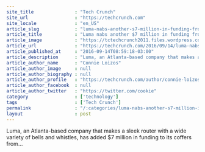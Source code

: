 ```yaml
---
site_title               : "Tech Crunch"
site_url                 : "https://techcrunch.com"
site_locale              : "en_US"
article_slug             : "luma-nabs-another-s7-million-in-funding-from-andreessen-horowitz-and-gv"
article_title            : "Luma nabs another $7 million in funding from Andreessen Horowitz and GV"
article_image            : "https://tctechcrunch2011.files.wordpress.com/2016/09/img_2031.jpg?w=764&h=400&crop=1"
article_url              : "https://techcrunch.com/2016/09/14/luma-nabs-another-9-5-million-in-series-a-funding-from-andreessen-horowitz-and-gv/"
article_published_at     : "2016-09-14T08:59:18-03:00"
article_description      : "Luma, an Atlanta-based company that makes a sleek router with a wide variety of bells and whistles, has added $7 million in funding to its coffers from..."
article_author_name      : "Connie Loizos"
article_author_image     : null
article_author_biography : null
article_author_profile   : "https://techcrunch.com/author/connie-loizos/"
article_author_facebook  : null
article_author_twitter   : "https://twitter.com/cookie"
category                 : ['technology']
tags                     : ['Tech Crunch']
permalink                : "/:categories/luma-nabs-another-s7-million-in-funding-from-andreessen-horowitz-and-gv/"
layout                   : post
---
```


Luma, an Atlanta-based company that makes a sleek router with a wide variety of bells and whistles, has added $7 million in funding to its coffers from...
